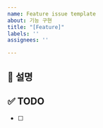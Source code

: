 ```yaml
---
name: Feature issue template
about: 기능 구현
title: "[Feature]"
labels: ''
assignees: ''

---
```


## 🎯 설명

## ✅ TODO

- [ ]
